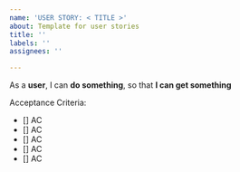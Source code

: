 ```yaml
---
name: 'USER STORY: < TITLE >'
about: Template for user stories
title: ''
labels: ''
assignees: ''

---
```


As a **user**, I can **do something**, so that **I can get something**

Acceptance Criteria:
- [] AC
- [] AC
- [] AC
- [] AC
- [] AC
